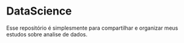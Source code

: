 # DataScience

Esse repositório é simplesmente para compartilhar e organizar meus estudos sobre analise de dados.
